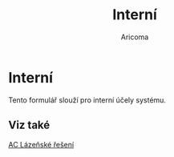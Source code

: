 ﻿---
    title: "Interní"
    author: Aricoma
    ms.date: 04/30/2018
    ms.topic: article
    ms.prod: dynamics-nav-2017
    ms.contentlocale: cs-cz
    ms.lasthandoff: 04/30/2018
---

# Interní
Tento formulář slouží pro interní účely systému. 

## <a name="see-also"></a>Viz také
[AC Lázeňské řešení](spa-solution.md)